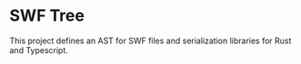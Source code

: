# SWF Tree

This project defines an AST for SWF files and serialization libraries for Rust and Typescript.

